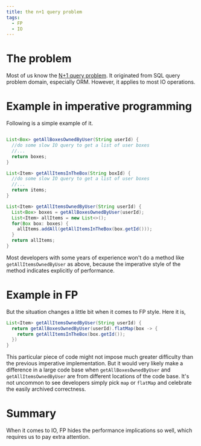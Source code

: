 ```yaml
---
title: the n+1 query problem
tags: 
  - FP
  - IO
---
```


# The problem
Most of us know the [N+1 query problem](https://secure.phabricator.com/book/phabcontrib/article/n_plus_one/). It originated from SQL query problem domain, especially ORM. However, it applies to most IO operations.

# Example in imperative programming 
Following is a simple example of it. 
```java

List<Box> getAllBoxesOwnedByUser(String userId) {
  //do some slow IO query to get a list of user boxes
  //...
  return boxes;
}

List<Item> getAllItemsInTheBox(String boxId) {
  //do some slow IO query to get a list of user boxes
  //...
  return items;
}

List<Item> getAllItemsOwnedByUser(String userId) {
  List<Box> boxes = getAllBoxesOwnedByUser(userId);
  List<Item> allItems = new List<>();
  for(Box box: boxes) {
    allItems.addAll(getAllItemsInTheBox(box.getId()));
  }
  return allItems;
}

```

Most developers with some years of experience won't do a method like `getAllItemsOwnedByUser` as above, because the imperative style of the method indicates explicitly of performance. 

# Example in FP
But the situation changes a little bit when it comes to FP style. Here it is, 

```java
List<Item> getAllItemsOwnedByUser(String userId) {
  return getAllBoxesOwnedByUser(userId).flatMap(box -> {
    return getAllItemsInTheBox(box.getId());
  })
}
```

This particular piece of code might not impose much greater difficulty than the previous imperative implementation. But it would very likely make a difference in a large code base when `getAllBoxesOwnedByUser` and `getAllItemsOwnedByUser` are from different locations of the code base. It's not uncommon to see developers simply pick `map` or `flatMap` and celebrate the easily archived correctness. 

# Summary
When it comes to IO, FP hides the performance implications so well, which requires us to pay extra attention.